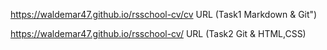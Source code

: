 https://waldemar47.github.io/rsschool-cv/cv  URL (Task1 Markdown & Git")
 
https://waldemar47.github.io/rsschool-cv/ URL (Task2 Git & HTML,CSS)
